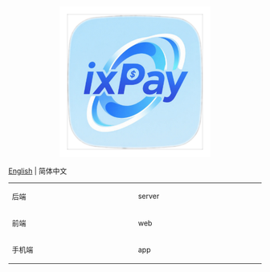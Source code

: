 <div align=center>
<img src="/docs/ixpay.png" width="300" height="300" />
</div>

[English](./README-en.md) | 简体中文


<table>
  <tr>
    <td width="250">
      <p>后端</p>
    </td>
    <td width="250">
      <p>server</p>
    </td>
  </tr>
  <tr>
    <td width="250">
      <p>前端</p>
    </td>
    <td width="250">
      <p>web</p>
    </td>
  </tr>
  <tr>
    <td width="250">
      <p>手机端</p>  
    </td>
    <td width="250">
      <p>app</p>
    </td>
  </tr>
</table>